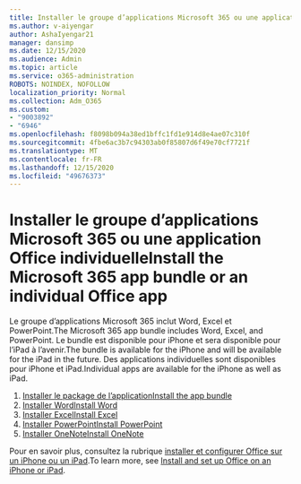 ```yaml
---
title: Installer le groupe d’applications Microsoft 365 ou une application Office individuelle
ms.author: v-aiyengar
author: AshaIyengar21
manager: dansimp
ms.date: 12/15/2020
ms.audience: Admin
ms.topic: article
ms.service: o365-administration
ROBOTS: NOINDEX, NOFOLLOW
localization_priority: Normal
ms.collection: Adm_O365
ms.custom:
- "9003892"
- "6946"
ms.openlocfilehash: f8098b094a38ed1bffc1fd1e914d8e4ae07c310f
ms.sourcegitcommit: 4fbe6ac3b7c94303ab0f85807d6f49e70cf7721f
ms.translationtype: MT
ms.contentlocale: fr-FR
ms.lasthandoff: 12/15/2020
ms.locfileid: "49676373"
---
```

# <a name="install-the-microsoft-365-app-bundle-or-an-individual-office-app"></a><span data-ttu-id="068ca-102">Installer le groupe d’applications Microsoft 365 ou une application Office individuelle</span><span class="sxs-lookup"><span data-stu-id="068ca-102">Install the Microsoft 365 app bundle or an individual Office app</span></span>

<span data-ttu-id="068ca-103">Le groupe d’applications Microsoft 365 inclut Word, Excel et PowerPoint.</span><span class="sxs-lookup"><span data-stu-id="068ca-103">The Microsoft 365 app bundle includes Word, Excel, and PowerPoint.</span></span> <span data-ttu-id="068ca-104">Le bundle est disponible pour iPhone et sera disponible pour l’iPad à l’avenir.</span><span class="sxs-lookup"><span data-stu-id="068ca-104">The bundle is available for the iPhone and will be available for the iPad in the future.</span></span> <span data-ttu-id="068ca-105">Des applications individuelles sont disponibles pour iPhone et iPad.</span><span class="sxs-lookup"><span data-stu-id="068ca-105">Individual apps are available for the iPhone as well as iPad.</span></span>

1. [<span data-ttu-id="068ca-106">Installer le package de l’application</span><span class="sxs-lookup"><span data-stu-id="068ca-106">Install the app bundle</span></span>](https://go.microsoft.com/fwlink/?linkid=2136762)
1. [<span data-ttu-id="068ca-107">Installer Word</span><span class="sxs-lookup"><span data-stu-id="068ca-107">Install Word</span></span>](https://go.microsoft.com/fwlink/?linkid=2136974)
1. [<span data-ttu-id="068ca-108">Installer Excel</span><span class="sxs-lookup"><span data-stu-id="068ca-108">Install Excel</span></span>](https://go.microsoft.com/fwlink/?linkid=2136975)
1. [<span data-ttu-id="068ca-109">Installer PowerPoint</span><span class="sxs-lookup"><span data-stu-id="068ca-109">Install PowerPoint</span></span>](https://go.microsoft.com/fwlink/?linkid=2136882)
1. [<span data-ttu-id="068ca-110">Installer OneNote</span><span class="sxs-lookup"><span data-stu-id="068ca-110">Install OneNote</span></span>](https://go.microsoft.com/fwlink/?linkid=2136883)

<span data-ttu-id="068ca-111">Pour en savoir plus, consultez la rubrique [installer et configurer Office sur un iPhone ou un iPad](https://go.microsoft.com/fwlink/?linkid=2135560).</span><span class="sxs-lookup"><span data-stu-id="068ca-111">To learn more, see [Install and set up Office on an iPhone or iPad](https://go.microsoft.com/fwlink/?linkid=2135560).</span></span>

